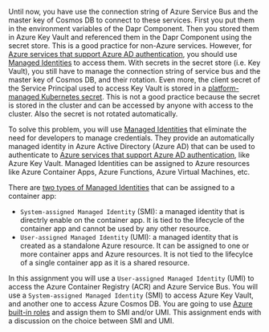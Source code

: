 Until now, you have use the connection string of Azure Service Bus and the master key of Cosmos DB to connect to these services. First you put them in the environment variables of the Dapr Component. Then you stored them in Azure Key Vault and referenced them in the Dapr Component using the secret store. This is a good practice for non-Azure services. However, for [Azure services that support Azure AD authentication](https://learn.microsoft.com/en-us/azure/active-directory/managed-identities-azure-resources/services-id-authentication-support), you should use [Managed Identities](https://learn.microsoft.com/en-us/azure/active-directory/managed-identities-azure-resources/overview) to access them. With secrets in the secret store (i.e. Key Vault), you still have to manage the connection string of service bus and the master key of Cosmos DB, and their rotation. Even more, the client secret of the Service Principal used to access Key Vault is stored in a [platform-managed Kubernetes secret](https://learn.microsoft.com/en-us/azure/container-apps/dapr-overview?tabs=bicep1%2Cyaml#using-platform-managed-kubernetes-secrets). This is not a good practice because the secret is stored in the cluster and can be accessed by anyone with access to the cluster. Also the secret is not rotated automatically.

To solve this problem, you will use [Managed Identities](https://learn.microsoft.com/en-us/azure/active-directory/managed-identities-azure-resources/overview) that eliminate the need for developers to manage credentials. They provide an automatically managed identity in Azure Active Directory (Azure AD) that can be used to authenticate to [Azure services that support Azure AD authentication](https://learn.microsoft.com/en-us/azure/active-directory/managed-identities-azure-resources/services-id-authentication-support), like Azure Key Vault. Managed Identities can be assigned to Azure resources like Azure Container Apps, Azure Functions, Azure Virtual Machines, etc.

There are [two types of Managed Identities](https://learn.microsoft.com/en-us/azure/active-directory/managed-identities-azure-resources/overview#managed-identity-types) that can be assigned to a container app:
- `System-assigned Managed Identity` (SMI): a managed identity that is directrly enable on the container app. It is tied to the lifecycle of the container app and cannot be used by any other resource.
- `User-assigned Managed Identity` (UMI): a managed identity that is created as a standalone Azure resource. It can be assigned to one or more container apps and Azure resources. It is not tied to the lifecylce of a single container app as it is a shared resource.

In this assignment you will use a `User-assigned Managed Identity` (UMI) to access the Azure Container Registry (ACR) and Azure Service Bus. You will use a `System-assigned Managed Identity` (SMI) to access Azure Key Vault, and another one to access Azure Cosmos DB. You are going to use [Azure built-in roles](https://learn.microsoft.com/en-us/azure/role-based-access-control/built-in-roles) and assign them to SMI and/or UMI. This assignment ends with a discussion on the choice between SMI and UMI.
